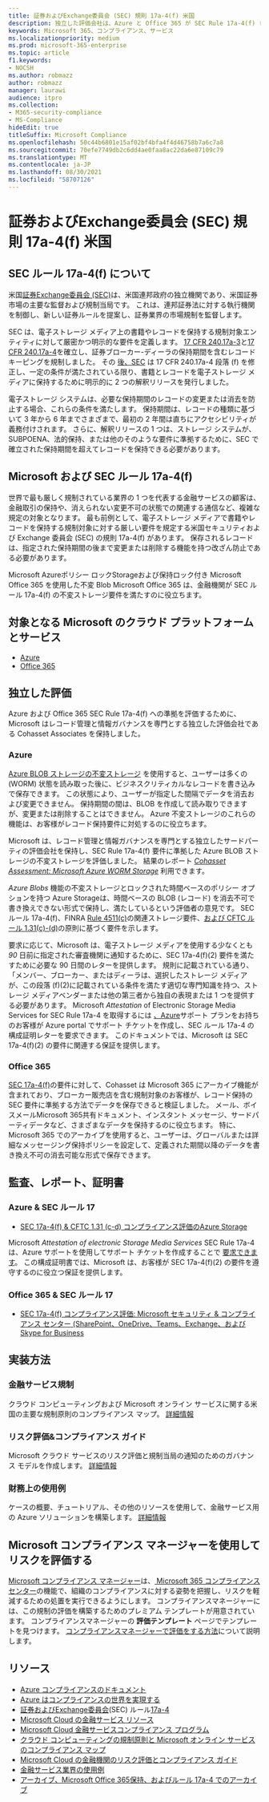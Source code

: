 ```yaml
---
title: 証券およびExchange委員会 (SEC) 規則 17a-4(f) 米国
description: 独立した評価会社は、Azure と Office 365 が SEC Rule 17a-4(f) レコードの保持と不変のストレージ要件を満たすのに役立つ可能性を検証しました。
keywords: Microsoft 365、コンプライアンス、サービス
ms.localizationpriority: medium
ms.prod: microsoft-365-enterprise
ms.topic: article
f1.keywords:
- NOCSH
ms.author: robmazz
author: robmazz
manager: laurawi
audience: itpro
ms.collection:
- M365-security-compliance
- MS-Compliance
hideEdit: true
titleSuffix: Microsoft Compliance
ms.openlocfilehash: 50c44b6801e15af02bf4bfa4f4d46758b7a6c7a8
ms.sourcegitcommit: 70efe7749db2c6dd4ae0faa8ac22da6e87109c79
ms.translationtype: MT
ms.contentlocale: ja-JP
ms.lasthandoff: 08/30/2021
ms.locfileid: "58707126"
---
```

# <a name="securities-and-exchange-commission-sec-rule-17a-4f-united-states"></a>証券およびExchange委員会 (SEC) 規則 17a-4(f) 米国

## <a name="about-sec-rule-17a-4f"></a>SEC ルール 17a-4(f) について

米国[証券Exchange委員会 (SEC)](https://www.sec.gov/)は、米国連邦政府の独立機関であり、米国証券市場の主要な監督および規制当局です。 これは、連邦証券法に対する執行機関を制御し、新しい証券ルールを提案し、証券業界の市場規制を監督します。

SEC は、電子ストレージ メディア上の書籍やレコードを保持する規制対象エンティティに対して厳密かつ明示的な要件を定義します。 [17 CFR 240.17a-3](https://www.govinfo.gov/app/details/CFR-2012-title17-vol3/CFR-2012-title17-vol3-sec240-17a-3)と[17 CFR 240.17a-4](https://www.ecfr.gov/cgi-bin/text-idx?mc=true&node=pt17.4.240&rgn=div5#se17.4.240_117a_64)を確立し、証券ブローカー-ディーラの保持期間を含むレコードキーピングを規制しました。 その [後、SEC](https://www.sec.gov/rules/interp/34-47806.htm) は 17 CFR 240.17a-4 段落 (f) を修正し、一定の条件が満たされている限り、書籍とレコードを電子ストレージ メディアに保持するために明示的に 2 つの解釈リリースを発行しました。

電子ストレージ システムは、必要な保持期間のレコードの変更または消去を防止する場合、これらの条件を満たします。 保持期間は、レコードの種類に基づいて 3 年から 6 年までさまざまで、最初の 2 年間は直ちにアクセシビリティが義務付けされます。 さらに、解釈リリースの 1 つは、ストレージ システムが、SUBPOENA、法的保持、または他のそのような要件に準拠するために、SEC で確立された保持期間を超えてレコードを保持できる必要があります。

## <a name="microsoft-and-sec-rule-17a-4f"></a>Microsoft および SEC ルール 17a-4(f)

世界で最も厳しく規制されている業界の 1 つを代表する金融サービスの顧客は、金融取引の保持や、消えられない変更不可の状態での関連する通信など、複雑な規定の対象となります。 最も前例として、電子ストレージ メディアで書籍やレコードを保持する規制対象に対する厳しい要件を規定する米国セキュリティおよび Exchange 委員会 (SEC) の規則 17a-4(f) があります。 保存されるレコードは、指定された保持期間の後まで変更または削除する機能を持つ改ざん防止である必要があります。

Microsoft Azureポリシー ロックStorageおよび保持ロック付き Microsoft Office 365 を使用した不変 Blob Microsoft Office 365 は、金融機関が SEC ルール 17a-4(f) の不変ストレージ要件を満たすのに役立ちます。

## <a name="microsoft-in-scope-cloud-platforms--services"></a>対象となる Microsoft のクラウド プラットフォームとサービス

- [Azure](https://gallery.technet.microsoft.com/Overview-of-Azure-c1be3942)
- [Office 365](https://aka.ms/Office365ComplianceOfferings)

## <a name="independent-assessments"></a>独立した評価

Azure および Office 365 SEC Rule 17a-4(f) への準拠を評価するために、Microsoft はレコード管理と情報ガバナンスを専門とする独立した評価会社である Cohasset Associates を保持しました。

### <a name="azure"></a>Azure

[Azure BLOB ストレージの不変ストレージ](/azure/storage/blobs/storage-blob-immutable-storage) を使用すると、ユーザーは多くの (WORM) 状態を読み取った後に、ビジネスクリティカルなレコードを書き込みで保存できます。 この状態により、ユーザーが指定した間隔でデータを消去および変更できません。 保持期間の間は、BLOB を作成して読み取りできますが、変更または削除することはできません。 Azure 不変ストレージのこれらの機能は、お客様がレコード保持要件に対処するのに役立ちます。

Microsoft は、レコード管理と情報ガバナンスを専門とする独立したサードパーティの評価会社を保持し、SEC Rule 17a-4(f) 要件に準拠した Azure BLOB ストレージの不変ストレージを評価しました。 結果のレポート *[Cohasset Assessment: Microsoft Azure WORM Storage](https://azure.microsoft.com/resources/azure-immutable-storage-assessment-for-sec-17a-4f-by-cohasset/)* 利用できます。

*Azure Blobs* 機能の不変ストレージとロックされた時間ベースのポリシー オプションを持つ Azure Storageは、時間ベースの BLOB (レコード) を消去不可で書き換えできない形式で保持し、満たしているという評価者の意見です。 SEC ルール 17a-4(f)、FINRA [Rule 4511(c)](offering-FINRA-4511.md)の関連ストレージ要件、[および CFTC ルール 1.31(c)-(d)](offering-cftc-1-31-us.md)の原則に基づく要件を示します。

要求に応じて、Microsoft は、電子ストレージ メディアを使用する少なくとも *90* 日前に指定された審査機関に通知するために、SEC 17a-4(f)(2) 要件を満たすために必要な 90 日間のレターを提供します。 規則に記載されている通り、「メンバー、ブローカー、またはディーラは、選択したストレージ メディアが、この段落 (f)(2)に記載されている条件を満たす適切な専門知識を持つ、ストレージ メディアベンダーまたは他の第三者から独自の表現または 1 つを提供する必要があります。 Microsoft *Attestation* of Electronic Storage Media Services for SEC Rule 17a-4 を取得するには [](https://azure.microsoft.com/support/create-ticket/)[、Azure](https://azure.microsoft.com/support/plans/)サポート プランをお持ちのお客様が Azure portal でサポート チケットを作成し、SEC ルール 17a-4 の構成証明レターを要求できます。 このドキュメントでは、Microsoft は SEC 17a-4(f)(2) の要件に関連する保証を提供します。

### <a name="office-365"></a>Office 365

[SEC 17a-4(f)](/microsoft-365/compliance/retention-regulatory-requirements#sec-17a-4f-finra-4511c-and-cftc-131c-d)の要件に対して、Cohasset は Microsoft 365 にアーカイブ機能が含まれており、ブローカー販売店を含む規制対象のお客様が、レコード保持の SEC 要件に準拠する方法でデータを保存できると検証しました。 メール、ボイスメールMicrosoft 365共有ドキュメント、インスタント メッセージ、サードパーティデータなど、さまざまなデータを保持するのに役立ちます。 特に、Microsoft 365 でのアーカイブを使用すると、ユーザーは、グローバルまたは詳細なメッセージング保持ポリシーを設定して、定義された期間以降のデータを書き換え不可の消去可能な形式で保存できます。

## <a name="audits-reports-and-certificates"></a>監査、レポート、証明書

### <a name="azure--sec-rule-17"></a>Azure & SEC ルール 17

- [SEC 17a-4(f) & CFTC 1.31 (c-d) コンプライアンス評価のAzure Storage](https://azure.microsoft.com/resources/azure-immutable-storage-assessment-for-sec-17a-4f-by-cohasset/)

Microsoft *Attestation of electronic Storage Media Services* SEC Rule 17a-4 [](https://azure.microsoft.com/support/create-ticket/)は、Azure サポートを使用してサポート チケットを作成することで [要求できます](https://azure.microsoft.com/support/plans/)。 この構成証明書では、Microsoft は、お客様が SEC 17a-4(f)(2) の要件を遵守するのに役立つ保証を提供します。

### <a name="office-365--sec-rule-17"></a>Office 365 & SEC ルール 17

- [SEC 17a-4(f) コンプライアンス評価: Microsoft セキュリティ & コンプライアンス センター (SharePoint、OneDrive、Teams、Exchange、および Skype for Business](https://servicetrust.microsoft.com/ViewPage/TrustDocumentsV3?command=Download&downloadType=Document&downloadId=2dc92867-5f83-49d8-ad04-9e7295c9e40e&tab=7f51cb60-3d6c-11e9-b2af-7bb9f5d2d913&docTab=7f51cb60-3d6c-11e9-b2af-7bb9f5d2d913_FAQ_and_White_Papers)

## <a name="how-to-implement"></a>実装方法

### <a name="financial-services-regulation"></a>金融サービス規制

クラウド コンピューティングおよび Microsoft オンライン サービスに関する米国の主要な規制原則のコンプライアンス マップ。 [詳細情報](https://servicetrust.microsoft.com/ViewPage/TrustDocuments?command=Download&downloadType=Document&downloadId=5b483567-00b0-4d86-96ae-ee887dadb61c&docTab=6d000410-c9e9-11e7-9a91-892aae8839ad_Compliance_Guides)

### <a name="risk-assessment--compliance-guide"></a>リスク評価&コンプライアンス ガイド

Microsoft クラウド サービスのリスク評価と規制当局の通知のためのガバナンス モデルを作成します。 [詳細情報](https://servicetrust.microsoft.com/ViewPage/TrustDocuments?command=Download&downloadType=Document&downloadId=edee9b14-3661-4a16-ba83-c35caf672bd7&docTab=6d000410-c9e9-11e7-9a91-892aae8839ad_FAQ_and_White_Papers)

### <a name="financial-use-cases"></a>財務上の使用例

ケースの概要、チュートリアル、その他のリソースを使用して、金融サービス用の Azure ソリューションを構築します。 [詳細情報](/azure/industry/financial/)

## <a name="use-microsoft-compliance-manager-to-assess-your-risk"></a>Microsoft コンプライアンス マネージャーを使用してリスクを評価する

[Microsoft コンプライアンス マネージャー](/microsoft-365/compliance/compliance-manager)は、[ Microsoft 365 コンプライアンス センター](/microsoft-365/compliance/microsoft-365-compliance-center)の機能で、組織のコンプライアンスに対する姿勢を把握し、リスクを軽減するための処置を実行できるようにします。 コンプライアンスマネージャーには、この規制の評価を構築するためのプレミアム テンプレートが用意されています。 コンプライアンスマネージャーの **評価テンプレート** ページでテンプレートを見つけます。 [コンプライアンスマネージャーで評価をする方法](/microsoft-365/compliance/compliance-manager-assessments)について説明します。

## <a name="resources"></a>リソース

- [Azure コンプライアンスのドキュメント](/azure/compliance/)
- [Azure はコンプライアンスの世界を実現する](https://azure.microsoft.com/resources/azure-enables-a-world-of-compliance/)
- [証券およびExchange委員会](https://www.sec.gov/)(SEC) ルール[17a-4](https://www.sec.gov/rules/final/34-38245.txt)
- [Microsoft Cloud の金融サービス リソース](https://servicetrust.microsoft.com/viewpage/financialservicesoverview)
- [Microsoft Cloud 金融サービスコンプライアンス プログラム](https://aka.ms/FSCP-Print)
- [クラウド コンピューティングの規制原則と Microsoft オンライン サービスのコンプライアンス マップ](https://servicetrust.microsoft.com/ViewPage/TrustDocuments?command=Download&downloadType=Document&downloadId=5b483567-00b0-4d86-96ae-ee887dadb61c&docTab=6d000410-c9e9-11e7-9a91-892aae8839ad_Compliance_Guides)
- [Microsoft Cloud の金融機関のリスク評価とコンプライアンス ガイド](https://azure.microsoft.com/resources/risk-assessment-and-compliance-guide-for-financial-institutions-in-the-microsoft-cloud-/)
- [金融サービス業界の使用例](/azure/industry/financial/)
- [アーカイブ、Microsoft Office 365保持、およびルール 17a-4 でのアーカイブ](https://www.microsoft.com/microsoft-365/blog/2015/11/10/office-365-exchange-online-archiving-now-meets-sec-rule-17a-4-requirements/)
